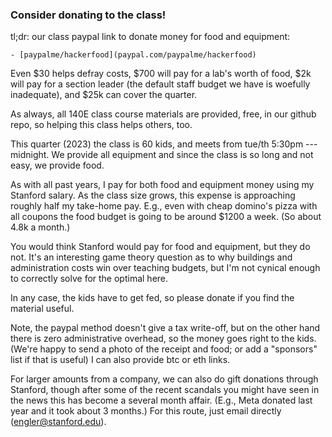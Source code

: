 ### Consider donating to the class!  

tl;dr: our class paypal link to donate money for food
and equipment:

    - [paypalme/hackerfood](paypal.com/paypalme/hackerfood)

Even $30 helps defray costs, $700 will pay for a lab's worth of food,
$2k will pay for a section leader (the default staff budget we have is
woefully inadequate), and $25k can cover the quarter.

As always, all 140E class course materials are provided, free, in our github
repo, so helping this class helps others, too.

This quarter (2023) the class is 60 kids, and meets from tue/th 5:30pm
--- midnight.  We provide all equipment and since the class is so long
and not easy, we provide food.

As with all past years, I pay for both food and equipment money using my
Stanford salary.  As the class size grows, this expense is approaching
roughly half my take-home pay.  E.g., even with cheap domino's pizza
with all coupons the food budget is going to be around $1200 a week.
(So about 4.8k a month.)

You would think Stanford would pay for food and equipment, but they
do not.  It's an interesting game theory question as to why buildings
and administration costs win over teaching budgets, but I'm not cynical
enough to correctly solve for the optimal here.

In any case, the kids have to get fed, so please donate if you find the
material useful.

Note, the paypal method doesn't give a tax write-off, but on the other
hand there is zero administrative overhead, so the money goes right to
the kids.  (We're happy to send a photo of the receipt and food; or add a
"sponsors" list if that is useful) I can also provide btc or eth links.

For larger amounts from a company, we can also do gift donations through
Stanford, though after some of the recent scandals you might have seen in
the news this has become a several month affair.  (E.g., Meta donated last
year and it took about 3 months.)  For this route, just email directly
(engler@stanford.edu).
